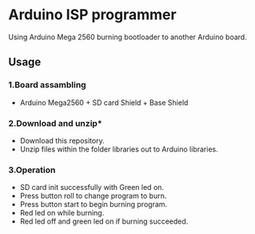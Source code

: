 # Arduino ISP programmer  <br>
Using Arduino Mega 2560 burning bootloader to another Arduino board.<br>

## Usage <br>
### **1.Board assambling** <br>
* Arduino Mega2560 + SD card Shield + Base Shield <br>

### **2.Download and unzip*** <br>
* Download this repository.
* Unzip files within the folder libraries out to Arduino libraries.

### **3.Operation** <br>
* SD card init successfully with Green led on. <br>
* Press button roll to change program to burn. <br>
* Press button start to begin burning program. <br>
* Red led on while burning. <br>
* Red led off and green led on if burning succeeded. 
